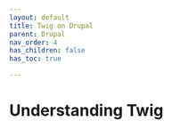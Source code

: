 ```yaml
---
layout: default
title: Twig on Drupal
parent: Drupal
nav_order: 4
has_children: false
has_toc: true

---
```


# Understanding Twig
